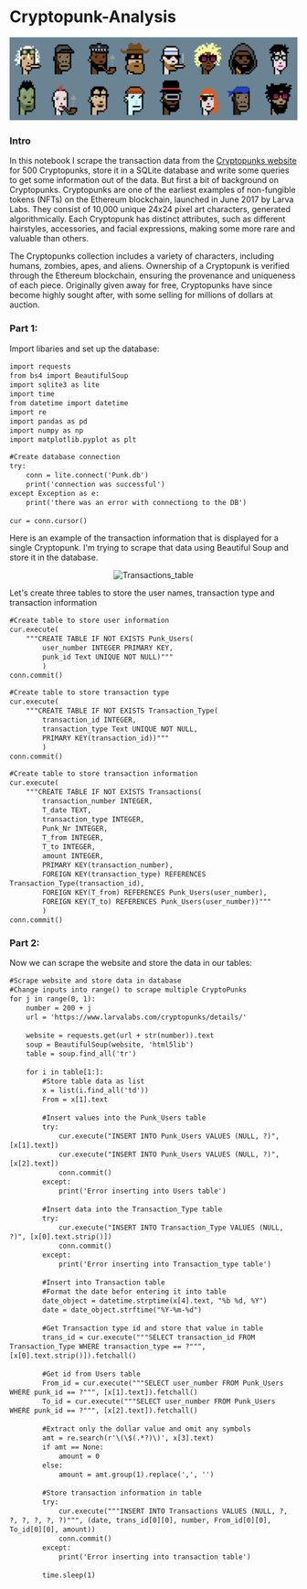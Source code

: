 # Cryptopunk-Analysis
<p align="center">
  <img src="images/Cryptopunks.png" alt="Cryptopunks" />
</p>

### Intro

In this notebook I scrape the transaction data from the [Cryptopunks website](https://cryptopunks.app/) for 500 Cryptopunks, store it in a SQLite database and write some queries to get some information out of the data. But first a bit of background on Cryptopunks. Cryptopunks are one of the earliest examples of non-fungible tokens (NFTs) on the Ethereum blockchain, launched in June 2017 by Larva Labs. They consist of 10,000 unique 24x24 pixel art characters, generated algorithmically. Each Cryptopunk has distinct attributes, such as different hairstyles, accessories, and facial expressions, making some more rare and valuable than others.

The Cryptopunks collection includes a variety of characters, including humans, zombies, apes, and aliens. Ownership of a Cryptopunk is verified through the Ethereum blockchain, ensuring the provenance and uniqueness of each piece. Originally given away for free, Cryptopunks have since become highly sought after, with some selling for millions of dollars at auction.

### Part 1:

Import libaries and set up the database:

```shell
import requests
from bs4 import BeautifulSoup
import sqlite3 as lite
import time
from datetime import datetime
import re
import pandas as pd
import numpy as np
import matplotlib.pyplot as plt
```

```shell
#Create database connection
try:
    conn = lite.connect('Punk.db')
    print('connection was successful')
except Exception as e:
    print('there was an error with connectiong to the DB')

cur = conn.cursor()
```

Here is an example of the transaction information that is displayed for a single Cryptopunk. I'm trying to scrape that data using Beautiful Soup and store it in the database.
<p align="center">
  <img src="" alt="Transactions_table" />
</p>

Let's create three tables to store the user names, transaction type and transaction information

```shell
#Create table to store user information
cur.execute(
    """CREATE TABLE IF NOT EXISTS Punk_Users(
        user_number INTEGER PRIMARY KEY, 
        punk_id Text UNIQUE NOT NULL)"""
        )
conn.commit()
```

```shell
#Create table to store transaction type
cur.execute(
    """CREATE TABLE IF NOT EXISTS Transaction_Type(
        transaction_id INTEGER, 
        transaction_type Text UNIQUE NOT NULL, 
        PRIMARY KEY(transaction_id))"""
        )
conn.commit()
```

```shell
#Create table to store transaction information
cur.execute(
    """CREATE TABLE IF NOT EXISTS Transactions(
        transaction_number INTEGER, 
        T_date TEXT, 
        transaction_type INTEGER, 
        Punk_Nr INTEGER, 
        T_from INTEGER, 
        T_to INTEGER, 
        amount INTEGER, 
        PRIMARY KEY(transaction_number), 
        FOREIGN KEY(transaction_type) REFERENCES Transaction_Type(transaction_id), 
        FOREIGN KEY(T_from) REFERENCES Punk_Users(user_number), 
        FOREIGN KEY(T_to) REFERENCES Punk_Users(user_number))"""
        )
conn.commit()
```

### Part 2:

Now we can scrape the website and store the data in our tables:

```shell
#Scrape website and store data in database
#Change inputs into range() to scrape multiple CryptoPunks
for j in range(0, 1):   
    number = 200 + j
    url = 'https://www.larvalabs.com/cryptopunks/details/'
        
    website = requests.get(url + str(number)).text
    soup = BeautifulSoup(website, 'html5lib')
    table = soup.find_all('tr')
    
    for i in table[1:]:
        #Store table data as list
        x = list(i.find_all('td'))
        From = x[1].text
        
        #Insert values into the Punk_Users table
        try:
            cur.execute("INSERT INTO Punk_Users VALUES (NULL, ?)", [x[1].text])
            cur.execute("INSERT INTO Punk_Users VALUES (NULL, ?)", [x[2].text])
            conn.commit()
        except:
            print('Error inserting into Users table')
        
        #Insert data into the Transaction_Type table
        try:
            cur.execute("INSERT INTO Transaction_Type VALUES (NULL, ?)", [x[0].text.strip()])
            conn.commit()
        except:
            print('Error inserting into Transaction_type table')
            
        #Insert into Transaction table
        #Format the date befor entering it into table
        date_object = datetime.strptime(x[4].text, "%b %d, %Y")
        date = date_object.strftime("%Y-%m-%d")
        
        #Get Transaction type id and store that value in table
        trans_id = cur.execute("""SELECT transaction_id FROM Transaction_Type WHERE transaction_type == ?""", [x[0].text.strip()]).fetchall()

        #Get id from Users table
        From_id = cur.execute("""SELECT user_number FROM Punk_Users WHERE punk_id == ?""", [x[1].text]).fetchall()
        To_id = cur.execute("""SELECT user_number FROM Punk_Users WHERE punk_id == ?""", [x[2].text]).fetchall()
        
        #Extract only the dollar value and omit any symbols
        amt = re.search(r'\(\$(.*?)\)', x[3].text)
        if amt == None:
            amount = 0
        else:
            amount = amt.group(1).replace(',', '')
            
        #Store transaction information in table
        try:
            cur.execute("""INSERT INTO Transactions VALUES (NULL, ?, ?, ?, ?, ?, ?)""", (date, trans_id[0][0], number, From_id[0][0], To_id[0][0], amount))
            conn.commit()
        except:
            print('Error inserting into transaction table')
            
        time.sleep(1)
```


